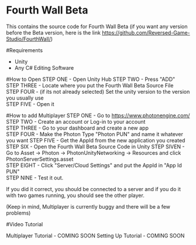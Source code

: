 # Fourth Wall Beta

This contains the source code for Fourth Wall Beta (if you want any version before the Beta version, here is the link https://github.com/Reversed-Game-Studio/FourthWall/)

#Requirements
- Unity
- Any C# Editing Software

#How to Open
STEP ONE - Open Unity Hub
STEP TWO - Press "ADD"                                                                               
STEP THREE - Locate where you put the Fourth Wall Beta Source File                                   
STEP FOUR - (if its not already selected) Set the unity version to the version you usually use       
STEP FIVE - Open it                                                                                   

#How to add Multiplayer
STEP ONE - Go to https://www.photonengine.com/
STEP TWO - Create an account or Log-in to your account                                               
STEP THREE - Go to your dashboard and create a new app                                               
STEP FOUR - Make the Photon Type "Photon PUN" and name it whatever you want
STEP FIVE - Get the AppId from the new application you created                                       
STEP SIX - Open the Fourth Wall Beta Source Code in Unity
STEP SIVEN - Go to Asset -> Photon -> PhotonUnityNetworking -> Resources and click PhotonServerSettings.asset                                                                           
STEP EIGHT - Click "Server/Cloud Settings" and put the AppId in "App Id PUN"                         
STEP NINE - Test it out.                                                                             

If you did it correct, you should be connected to a server and if you do it with two games running, you should see the other player.

(Keep in mind, Multiplayer is currently buggy and there will be a few problems)

#Video Tutorial

Multiplayer Tutorial - COMING SOON
Setting Up Tutorial - COMING SOON

